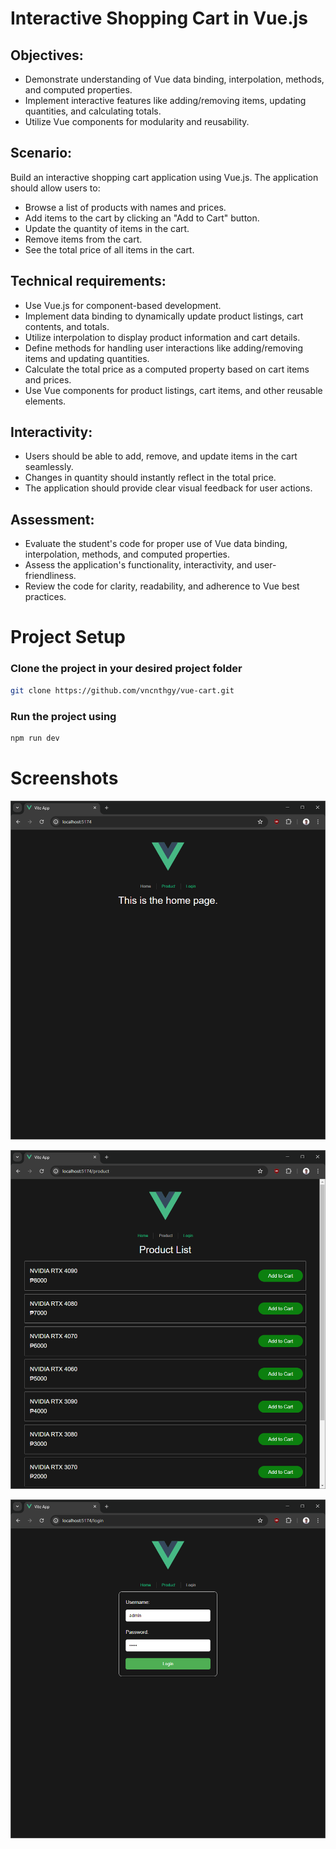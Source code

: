 # **Interactive Shopping Cart in Vue.js**

## **Objectives:**

-   Demonstrate understanding of Vue data binding, interpolation, methods, and computed properties.
-   Implement interactive features like adding/removing items, updating quantities, and calculating totals.
-   Utilize Vue components for modularity and reusability.

## **Scenario:**

Build an interactive shopping cart application using Vue.js. The application should allow users to:

-   Browse a list of products with names and prices.
-   Add items to the cart by clicking an "Add to Cart" button.
-   Update the quantity of items in the cart.
-   Remove items from the cart.
-   See the total price of all items in the cart.

## **Technical requirements:**

-   Use Vue.js for component-based development.
-   Implement data binding to dynamically update product listings, cart contents, and totals.
-   Utilize interpolation to display product information and cart details.
-   Define methods for handling user interactions like adding/removing items and updating quantities.
-   Calculate the total price as a computed property based on cart items and prices.
-   Use Vue components for product listings, cart items, and other reusable elements.

## **Interactivity:**

-   Users should be able to add, remove, and update items in the cart seamlessly.
-   Changes in quantity should instantly reflect in the total price.
-   The application should provide clear visual feedback for user actions.

## **Assessment:**

-   Evaluate the student's code for proper use of Vue data binding, interpolation, methods, and computed properties.
-   Assess the application's functionality, interactivity, and user-friendliness.
-   Review the code for clarity, readability, and adherence to Vue best practices.


# Project Setup

### Clone the project in your desired project folder

```sh
git clone https://github.com/vncnthgy/vue-cart.git
```

### Run the project using

```sh
npm run dev
```

# Screenshots

![Image 1](images/image1.png)

![Image 2](images/image2.png)

![Image 3](images/image3.png)
